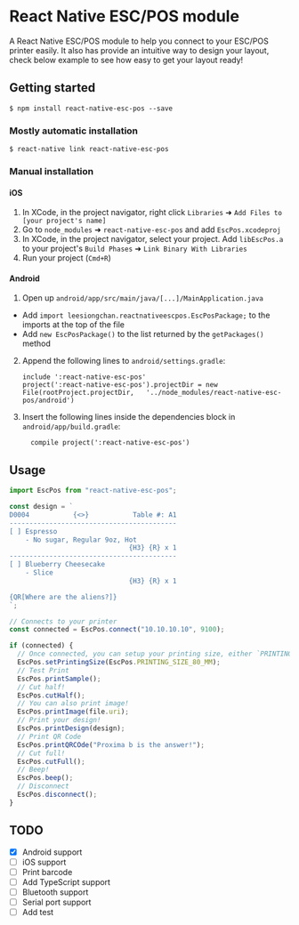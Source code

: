 # React Native ESC/POS module

A React Native ESC/POS module to help you connect to your ESC/POS printer easily.
It also has provide an intuitive way to design your layout, check below example to see how easy to get your layout ready!

## Getting started

`$ npm install react-native-esc-pos --save`

### Mostly automatic installation

`$ react-native link react-native-esc-pos`

### Manual installation

#### iOS

1. In XCode, in the project navigator, right click `Libraries` ➜ `Add Files to [your project's name]`
2. Go to `node_modules` ➜ `react-native-esc-pos` and add `EscPos.xcodeproj`
3. In XCode, in the project navigator, select your project. Add `libEscPos.a` to your project's `Build Phases` ➜ `Link Binary With Libraries`
4. Run your project (`Cmd+R`)

#### Android

1. Open up `android/app/src/main/java/[...]/MainApplication.java`

- Add `import leesiongchan.reactnativeescpos.EscPosPackage;` to the imports at the top of the file
- Add `new EscPosPackage()` to the list returned by the `getPackages()` method

2. Append the following lines to `android/settings.gradle`:
   ```
   include ':react-native-esc-pos'
   project(':react-native-esc-pos').projectDir = new File(rootProject.projectDir, 	'../node_modules/react-native-esc-pos/android')
   ```
3. Insert the following lines inside the dependencies block in `android/app/build.gradle`:
   ```
     compile project(':react-native-esc-pos')
   ```

## Usage

```javascript
import EscPos from "react-native-esc-pos";

const design = `
D0004           {<>}           Table #: A1
------------------------------------------
[ ] Espresso
    - No sugar, Regular 9oz, Hot
                              {H3} {R} x 1
------------------------------------------
[ ] Blueberry Cheesecake
    - Slice
                              {H3} {R} x 1

{QR[Where are the aliens?]}
`;

// Connects to your printer
const connected = EscPos.connect("10.10.10.10", 9100);

if (connected) {
  // Once connected, you can setup your printing size, either `PRINTING_SIZE_58_MM` or `PRINTING_SIZE_80_MM`
  EscPos.setPrintingSize(EscPos.PRINTING_SIZE_80_MM);
  // Test Print
  EscPos.printSample();
  // Cut half!
  EscPos.cutHalf();
  // You can also print image!
  EscPos.printImage(file.uri);
  // Print your design!
  EscPos.printDesign(design);
  // Print QR Code
  EscPos.printQRCOde("Proxima b is the answer!");
  // Cut full!
  EscPos.cutFull();
  // Beep!
  EscPos.beep();
  // Disconnect
  EscPos.disconnect();
}
```

## TODO

- [x] Android support
- [ ] iOS support
- [ ] Print barcode
- [ ] Add TypeScript support
- [ ] Bluetooth support
- [ ] Serial port support
- [ ] Add test
